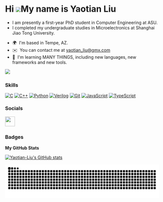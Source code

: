 Hi ![](https://user-images.githubusercontent.com/18350557/176309783-0785949b-9127-417c-8b55-ab5a4333674e.gif)My name is Yaotian Liu
===================================================================================================================================

- I am presently a first-year PhD student in Computer Engineering at ASU.
- I completed my undergraduate studies in Microelectronics at Shanghai Jiao Tong University.

* 🌍  I'm based in Tempe, AZ.
* ✉️  You can contact me at [yaotian\_liu@gmx.com](mailto:yaotian_liu@gmx.com)
* 🧠  I'm learning MANY THINGS, including new languages, new frameworks and new tools.

<a href="https://www.github.com/ytliu74" target="_blank" rel="noreferrer"><img
src="https://img.shields.io/github/followers/ytliu74?logo=github&style=for-the-badge&color=14b8a6&labelColor=ffffff" /></a>

### Skills


<p align="left">
<a href="https://docs.microsoft.com/en-us/cpp/?view=msvc-170" target="_blank" rel="noreferrer"><img src="https://raw.githubusercontent.com/danielcranney/readme-generator/main/public/icons/skills/c-colored.svg" width="36" height="36" alt="C" /></a>
<a href="https://docs.microsoft.com/en-us/cpp/?view=msvc-170" target="_blank" rel="noreferrer"><img src="https://raw.githubusercontent.com/danielcranney/readme-generator/main/public/icons/skills/cplusplus-colored.svg" width="36" height="36" alt="C++" /></a>
<a href="https://www.python.org/" target="_blank" rel="noreferrer"><img src="https://raw.githubusercontent.com/danielcranney/readme-generator/main/public/icons/skills/python-colored.svg" width="36" height="36" alt="Python" /></a>
<a href="https://en.wikipedia.org/wiki/Verilog" target="_blank" rel="noreferrer"><img src="https://vegathink.com/wp-content/uploads/2022/10/pluginIcon.png" width="36" height="36" alt="Verilog" /></a>
<a href="https://git-scm.com/" target="_blank" rel="noreferrer"><img src="https://raw.githubusercontent.com/danielcranney/readme-generator/main/public/icons/skills/git-colored.svg" width="36" height="36" alt="Git" /></a>
<a href="https://developer.mozilla.org/en-US/docs/Web/JavaScript" target="_blank" rel="noreferrer"><img src="https://raw.githubusercontent.com/danielcranney/readme-generator/main/public/icons/skills/javascript-colored.svg" width="36" height="36" alt="JavaScript" /></a>
<a href="https://www.typescriptlang.org/" target="_blank" rel="noreferrer"><img src="https://raw.githubusercontent.com/danielcranney/readme-generator/main/public/icons/skills/typescript-colored.svg" width="36" height="36" alt="TypeScript" /></a>
</p>


### Socials

<p align="left"> <a href="https://www.github.com/ytliu74" target="_blank" rel="noreferrer"><img src="https://raw.githubusercontent.com/danielcranney/readme-generator/main/public/icons/socials/github.svg" width="32" height="32" /></a></p>

### Badges

<b>My GitHub Stats</b>

<a href="http://www.github.com/ytliu74"><img src="https://github-readme-stats.vercel.app/api?username=ytliu74&show_icons=true&hide=&count_private=true&title_color=14b8a6&text_color=000000&icon_color=14b8a6&bg_color=ffffff&hide_border=true&show_icons=true" alt="Yaotian-Liu's GitHub stats" /></a>

<!-- 
<a href="http://www.github.com/ytliu74"><img src="https://github-readme-streak-stats.herokuapp.com/?user=ytliu74&stroke=000000&background=ffffff&ring=14b8a6&fire=14b8a6&currStreakNum=000000&currStreakLabel=14b8a6&sideNums=000000&sideLabels=000000&dates=000000&hide_border=true" /></a> -->

<img src="github-contribution-grid-snake.svg"/>



<!-- Feel free to reach out to me if you have any questions or if you'd like to collaborate on a project!

<div align="center">

  <img src="github-contribution-grid-snake.svg"/>

  <div align="center">
    <img src="https://streak-stats.demolab.com?user=Yaotian-Liu&theme=vue"/>
    <img src="https://github-readme-stats.vercel.app/api?username=yaotian-liu&hide=issues&show_icons=true&theme=vue"/>
  </div>

</div> -->


<!-- ![Metrics](https://metrics.lecoq.io/yaotian-liu?template=classic&base.metadata=0&config.timezone=Asia%2FShanghai) -->
